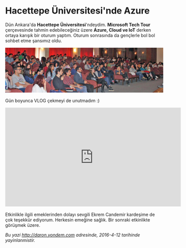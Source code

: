 # Hacettepe Üniversitesi'nde Azure
Dün Ankara'da **Hacettepe Üniversitesi**'ndeydim. **Microsoft Tech Tour** çerçevesinde tahmin edebileceğiniz üzere **Azure, Cloud ve IoT** derken ortaya karışık bir oturum yaptım. Oturum sonrasında da gençlerle bol bol sohbet etme şansımız oldu.

![](media/Hacettepe_Universitesi_nde_Azure/ankara-hacettepe.jpg) 

Gün boyunca VLOG çekmeyi de unutmadım :)

<iframe width="560" height="315" src="https://www.youtube.com/embed/DNiVqxBpwEc" frameborder="0" allowfullscreen></iframe>

Etkinlikle ilgili emeklerinden dolayı sevgili Ekrem Candemir kardeşime de çok teşekkür ediyorum.  Herkesin emeğine sağlık. Bir sonraki etkinlikte görüşmek üzere. 

*Bu yazi http://daron.yondem.com adresinde, 2016-4-12 tarihinde yayinlanmistir.*
